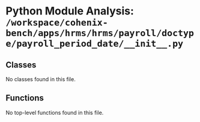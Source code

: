 # Python Module Analysis: `/workspace/cohenix-bench/apps/hrms/hrms/payroll/doctype/payroll_period_date/__init__.py`

## Classes

No classes found in this file.


## Functions

No top-level functions found in this file.
